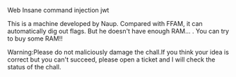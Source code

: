Web Insane command injection jwt

This is a machine developed by Naup. Compared with FFAM, it can automatically dig out flags. But he doesn't have enough RAM... . You can try to buy some RAM!!

Warning:Please do not maliciously damage the chall.If you think your idea is correct but you can't succeed, please open a ticket and I will check the status of the chall.
